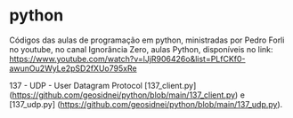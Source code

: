 # python
Códigos das aulas de programação em python, ministradas por Pedro Forli no youtube, no canal Ignorância Zero, aulas Python, disponíveis no link: https://www.youtube.com/watch?v=lJjR906426o&list=PLfCKf0-awunOu2WyLe2pSD2fXUo795xRe 

137 - UDP - User Datagram Protocol [137_client.py] (https://github.com/geosidnei/python/blob/main/137_client.py) e 
[137_udp.py] (https://github.com/geosidnei/python/blob/main/137_udp.py).
